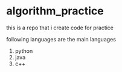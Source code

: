 # algorithm_practice

this is a repo that i create code for practice 

following languages are the main languages
1. python
2. java
3. c++
